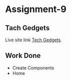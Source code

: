 # Assignment-9
## Tach Gedgets

Live site link [Tech Gedgets](https://github.com/facebook/create-react-app).

## Work Done

* Create Components
* Home 

